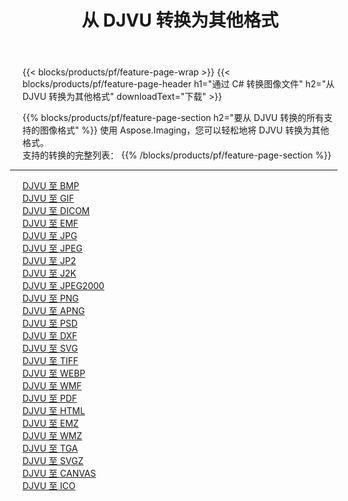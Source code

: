 ﻿---
title: 从 DJVU 转换为其他格式 
weight: 3920
url: /zh-hans/java/conversion/from/djvu 
lang: zh-hans
langdirlevel: 2
locales: zh-hans,ja,it,ru,de,es,fr,nl,id,lt,pl,pt,vi,tr,ko,zh-hant,ar,hi,th,sv,cs,uk,he
description: 使用 Aspose.Imaging，您可以轻松地将 DJVU 转换为其他格式
---

{{< blocks/products/pf/feature-page-wrap >}}
{{< blocks/products/pf/feature-page-header h1="通过 C# 转换图像文件" h2="从 DJVU 转换为其他格式" downloadText="下载" >}}


{{% blocks/products/pf/feature-page-section  h2="要从 DJVU 转换的所有支持的图像格式" %}}
使用 Aspose.Imaging，您可以轻松地将 DJVU 转换为其他格式。
<br/>
支持的转换的完整列表：
{{% /blocks/products/pf/feature-page-section %}}
<div class="container-fluid productfamilypage bg-gray">
    <div class="convertypes bg-gray agp-content section">
        <div class="container">
		<hr style="margin-left:-20px;"/>
		<div class="row other-converters">
		    <div class='col-md-2 other-converter remove-lp remove-rp'><a href="/imaging/zh-hans/java/conversion/djvu-to-bmp" >DJVU 至 BMP</a></div><div class='col-md-2 other-converter remove-lp remove-rp'><a href="/imaging/zh-hans/java/conversion/djvu-to-gif" >DJVU 至 GIF</a></div><div class='col-md-2 other-converter remove-lp remove-rp'><a href="/imaging/zh-hans/java/conversion/djvu-to-dicom" >DJVU 至 DICOM</a></div><div class='col-md-2 other-converter remove-lp remove-rp'><a href="/imaging/zh-hans/java/conversion/djvu-to-emf" >DJVU 至 EMF</a></div><div class='col-md-2 other-converter remove-lp remove-rp'><a href="/imaging/zh-hans/java/conversion/djvu-to-jpg" >DJVU 至 JPG</a></div><div class='col-md-2 other-converter remove-lp remove-rp'><a href="/imaging/zh-hans/java/conversion/djvu-to-jpeg" >DJVU 至 JPEG</a></div><div class='col-md-2 other-converter remove-lp remove-rp'><a href="/imaging/zh-hans/java/conversion/djvu-to-jp2" >DJVU 至 JP2</a></div><div class='col-md-2 other-converter remove-lp remove-rp'><a href="/imaging/zh-hans/java/conversion/djvu-to-j2k" >DJVU 至 J2K</a></div><div class='col-md-2 other-converter remove-lp remove-rp'><a href="/imaging/zh-hans/java/conversion/djvu-to-jpeg2000" >DJVU 至 JPEG2000</a></div><div class='col-md-2 other-converter remove-lp remove-rp'><a href="/imaging/zh-hans/java/conversion/djvu-to-png" >DJVU 至 PNG</a></div><div class='col-md-2 other-converter remove-lp remove-rp'><a href="/imaging/zh-hans/java/conversion/djvu-to-apng" >DJVU 至 APNG</a></div><div class='col-md-2 other-converter remove-lp remove-rp'><a href="/imaging/zh-hans/java/conversion/djvu-to-psd" >DJVU 至 PSD</a></div><div class='col-md-2 other-converter remove-lp remove-rp'><a href="/imaging/zh-hans/java/conversion/djvu-to-dxf" >DJVU 至 DXF</a></div><div class='col-md-2 other-converter remove-lp remove-rp'><a href="/imaging/zh-hans/java/conversion/djvu-to-svg" >DJVU 至 SVG</a></div><div class='col-md-2 other-converter remove-lp remove-rp'><a href="/imaging/zh-hans/java/conversion/djvu-to-tiff" >DJVU 至 TIFF</a></div><div class='col-md-2 other-converter remove-lp remove-rp'><a href="/imaging/zh-hans/java/conversion/djvu-to-webp" >DJVU 至 WEBP</a></div><div class='col-md-2 other-converter remove-lp remove-rp'><a href="/imaging/zh-hans/java/conversion/djvu-to-wmf" >DJVU 至 WMF</a></div><div class='col-md-2 other-converter remove-lp remove-rp'><a href="/imaging/zh-hans/java/conversion/djvu-to-pdf" >DJVU 至 PDF</a></div><div class='col-md-2 other-converter remove-lp remove-rp'><a href="/imaging/zh-hans/java/conversion/djvu-to-html" >DJVU 至 HTML</a></div><div class='col-md-2 other-converter remove-lp remove-rp'><a href="/imaging/zh-hans/java/conversion/djvu-to-emz" >DJVU 至 EMZ</a></div><div class='col-md-2 other-converter remove-lp remove-rp'><a href="/imaging/zh-hans/java/conversion/djvu-to-wmz" >DJVU 至 WMZ</a></div><div class='col-md-2 other-converter remove-lp remove-rp'><a href="/imaging/zh-hans/java/conversion/djvu-to-tga" >DJVU 至 TGA</a></div><div class='col-md-2 other-converter remove-lp remove-rp'><a href="/imaging/zh-hans/java/conversion/djvu-to-svgz" >DJVU 至 SVGZ</a></div><div class='col-md-2 other-converter remove-lp remove-rp'><a href="/imaging/zh-hans/java/conversion/djvu-to-canvas" >DJVU 至 CANVAS</a></div><div class='col-md-2 other-converter remove-lp remove-rp'><a href="/imaging/zh-hans/java/conversion/djvu-to-ico" >DJVU 至 ICO</a></div>
                </div>
        </div>
    </div>
</div>
<br/>

